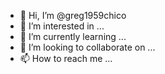 - 👋 Hi, I’m @greg1959chico
- 👀 I’m interested in ...
- 🌱 I’m currently learning ...
- 💞️ I’m looking to collaborate on ...
- 📫 How to reach me ...

<!---
greg1959chico/greg1959chico is a ✨ special ✨ repository because its `README.md` (this file) appears on your GitHub profile.
You can click the Preview link to take a look at your changes.
--->
